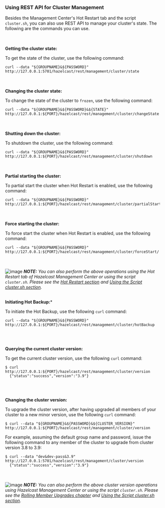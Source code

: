 


### Using REST API for Cluster Management

Besides the Management Center's Hot Restart tab and the script `cluster.sh`, you can also use REST API to manage your cluster's state. The following are the commands you can use.

<br></br>
**Getting the cluster state:**

To get the state of the cluster, use the following command:

```
curl --data "${GROUPNAME}&${PASSWORD}" http://127.0.0.1:5701/hazelcast/rest/management/cluster/state
```

<br></br>
**Changing the cluster state:**

To change the state of the cluster to `frozen`, use the following command:

```
curl --data "${GROUPNAME}&${PASSWORD}&${STATE}" http://127.0.0.1:${PORT}/hazelcast/rest/management/cluster/changeState 
```


<br></br>
**Shutting down the cluster:**

To shutdown the cluster, use the following command:

```
curl --data "${GROUPNAME}&${PASSWORD}"  http://127.0.0.1:${PORT}/hazelcast/rest/management/cluster/shutdown
```


<br></br>
**Partial starting the cluster:**

To partial start the cluster when Hot Restart is enabled, use the following command:

```
curl --data "${GROUPNAME}&${PASSWORD}" http://127.0.0.1:${PORT}/hazelcast/rest/management/cluster/partialStart/
```


<br></br>
**Force starting the cluster:**

To force start the cluster when Hot Restart is enabled, use the following command:

```
curl --data "${GROUPNAME}&${PASSWORD}" http://127.0.0.1:${PORT}/hazelcast/rest/management/cluster/forceStart/
```


<br></br>
![image](images/NoteSmall.jpg) ***NOTE:*** *You can also perform the above operations using the Hot Restart tab of Hazelcast Management Center or using the script `cluster.sh`. Please see the [Hot Restart section](http://docs.hazelcast.org/docs/management-center/latest/manual/html/Hot_Restart.html) and [Using the Script cluster.sh section](#using-the-script-cluster-sh).*
<br></br>

**Initiating Hot Backup:***

To initiate the Hot Backup, use the following `curl` command:

```
curl --data "${GROUPNAME}&${PASSWORD}" http://127.0.0.1:${PORT}/hazelcast/rest/management/cluster/hotBackup 
```
<br></br>



**Querying the current cluster version:**

To get the current cluster version, use the following `curl` command:

```
$ curl http://127.0.0.1:${PORT}/hazelcast/rest/management/cluster/version
  {"status":"success","version":"3.9"}
```

<br></br>

**Changing the cluster version:**

To upgrade the cluster version, after having upgraded all members of your cluster to a new minor version, use the following `curl` command:

```
$ curl --data "${GROUPNAME}&${PASSWORD}&${CLUSTER_VERSION}" http://127.0.0.1:${PORT}/hazelcast/rest/management/cluster/version

```

For example, assuming the default group name and password, issue the following command to any member of the cluster to upgrade from cluster version 3.8 to 3.9:

```
$ curl --data "dev&dev-pass&3.9" http://127.0.0.1:5701/hazelcast/rest/management/cluster/version
  {"status":"success","version":"3.9"}
```

<br></br>
![image](images/NoteSmall.jpg) ***NOTE:*** *You can also perform the above cluster version operations using Hazelcast Management Center or using the script `cluster.sh`. Please see the [Rolling Member Upgrades chapter](http://docs.hazelcast.org/docs/management-center/latest/manual/html/Rolling_Upgrade.html) and [Using the Script cluster.sh section](#using-the-script-cluster-sh).*
<br></br>
